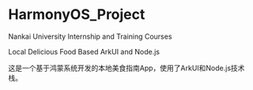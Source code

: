 # HarmonyOS_Project

Nankai University Internship and Training Courses

Local Delicious Food Based ArkUI and Node.js

这是一个基于鸿蒙系统开发的本地美食指南App，使用了ArkUI和Node.js技术栈。
